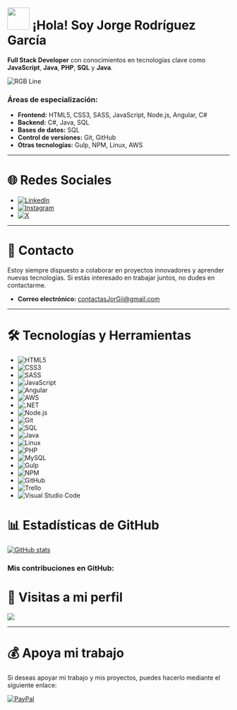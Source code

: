   # <img src="https://user-images.githubusercontent.com/74038190/214644152-52f47eb3-5e31-4f47-8758-05c9468d5596.gif" width="50" /> **¡Hola! Soy Jorge Rodríguez García**

**Full Stack Developer** con conocimientos en tecnologías clave como **JavaScript**, **Java**, **PHP**, **SQL** y **Java**. 

![RGB Line](https://user-images.githubusercontent.com/74038190/212284115-f47cd8ff-2ffb-4b04-b5bf-4d1c14c0247f.gif)

### **Áreas de especialización**:
- **Frontend:** HTML5, CSS3, SASS, JavaScript, Node.js, Angular, C#   
- **Backend:** C#, Java, SQL  
- **Bases de datos:** SQL 
- **Control de versiones:** Git, GitHub  
- **Otras tecnologías:** Gulp, NPM, Linux, AWS

---
# 🌐 **Redes Sociales**
- [![LinkedIn](https://img.shields.io/badge/LinkedIn-%230077B5.svg?style=for-the-badge&logo=linkedin&logoColor=white)](https://linkedin.com/in/jorger-g/)
- [![Instagram](https://img.shields.io/badge/Instagram-%23E4405F.svg?style=for-the-badge&logo=Instagram&logoColor=white)](https://instagram.com/Jorge_rrg/#)
- [![X](https://img.shields.io/badge/X-%23000000.svg?style=for-the-badge&logo=X&logoColor=white)](https://x.com/Jorgezg_)

---

# 📩 **Contacto**
Estoy siempre dispuesto a colaborar en proyectos innovadores y aprender nuevas tecnologías. Si estás interesado en trabajar juntos, no dudes en contactarme.

- **Correo electrónico:** contactasJorGii@gmail.com

---
# 🛠️ **Tecnologías y Herramientas**

- ![HTML5](https://img.shields.io/badge/HTML5-%23E34F26.svg?style=for-the-badge&logo=html5&logoColor=white)  
- ![CSS3](https://img.shields.io/badge/CSS3-%231572B6.svg?style=for-the-badge&logo=css3&logoColor=white)
- ![SASS](https://img.shields.io/badge/SASS-%231572B6.svg?style=for-the-badge&logo=sass&logoColor=white)
- ![JavaScript](https://img.shields.io/badge/javascript-%23323330.svg?style=for-the-badge&logo=javascript&logoColor=%23F7DF1E)  
- ![Angular](https://img.shields.io/badge/angular-%2320232a.svg?style=for-the-badge&logo=angular&logoColor=red)  
- ![AWS](https://img.shields.io/badge/amazon-yellow.svg?style=for-the-badge&logo=amazon&logoColor=yellow)  
- ![.NET](https://img.shields.io/badge/.net-%23000000.svg?style=for-the-badge&logo=.net&logoColor=white)  
- ![Node.js](https://img.shields.io/badge/node.js-%2338B2AC.svg?style=for-the-badge&logo=node.js&logoColor=white)  
- ![Git](https://img.shields.io/badge/git-%23F05033.svg?style=for-the-badge&logo=git&logoColor=white)  
- ![SQL](https://img.shields.io/badge/sql-%234791A4.svg?style=for-the-badge&logo=postgresql&logoColor=white)  
- ![Java](https://img.shields.io/badge/java-%23E34F26.svg?style=for-the-badge&logo=java&logoColor=white)  
- ![Linux](https://img.shields.io/badge/linux-%23563D7C.svg?style=for-the-badge&logo=linux&logoColor=white)  
- ![PHP](https://img.shields.io/badge/php-purple.svg?style=for-the-badge&logo=php&logoColor=white)  
- ![MySQL](https://img.shields.io/badge/MySQL-%2300f.svg?style=for-the-badge&logo=mysql&logoColor=white)  
- ![Gulp](https://img.shields.io/badge/gulp-%23336791.svg?style=for-the-badge&logo=gulp&logoColor=white)  
- ![NPM](https://img.shields.io/badge/npm-%2347A248.svg?style=for-the-badge&logo=npm&logoColor=white)  
- ![GitHub](https://img.shields.io/badge/GitHub-%23121011.svg?style=for-the-badge&logo=github&logoColor=white)  
- ![Trello](https://img.shields.io/badge/Trello-%23026AA7.svg?style=for-the-badge&logo=trello&logoColor=white)  
- ![Visual Studio Code](https://img.shields.io/badge/Visual%20Studio%20Code-%23007ACC.svg?style=for-the-badge&logo=visual-studio-code&logoColor=white)

# 📊 **Estadísticas de GitHub**

[![GitHub stats](https://github-readme-stats.netlify.app/api?username=JorgeR-G)](https://github.com/JorgeR-G/github-readme-stats)


### **Mis contribuciones en GitHub:**

# 👀 **Visitas a mi perfil**  
[![](https://visitcount.itsvg.in/api?id=JorgeR-G&icon=0&color=0)](https://visitcount.itsvg.in)

---

# 💰 **Apoya mi trabajo**
Si deseas apoyar mi trabajo y mis proyectos, puedes hacerlo mediante el siguiente enlace:

[![PayPal](https://img.shields.io/badge/paypal%20-ffdd00?style=for-the-badge&logo=buy-me-a-paypal&logoColor=black)](https://www.paypal.com/paypalme/JorgerRG1)

